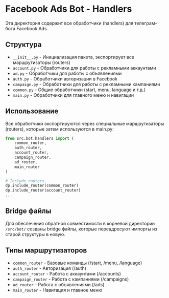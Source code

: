 # Facebook Ads Bot - Handlers

Эта директория содержит все обработчики (handlers) для телеграм-бота Facebook Ads.

## Структура

- `__init__.py` - Инициализация пакета, экспортирует все маршрутизаторы (routers)
- `account.py` - Обработчики для работы с рекламными аккаунтами
- `ad.py` - Обработчики для работы с объявлениями
- `auth.py` - Обработчики авторизации в Facebook
- `campaign.py` - Обработчики для работы с рекламными кампаниями
- `common.py` - Общие обработчики (start, menu, language и т.д.)
- `main.py` - Обработчики для главного меню и навигации

## Использование

Все обработчики экспортируются через специальные маршрутизаторы (routers), которые затем используются в main.py:

```python
from src.bot.handlers import (
    common_router,
    auth_router,
    account_router,
    campaign_router,
    ad_router,
    main_router
)

# Include routers
dp.include_router(common_router)
dp.include_router(account_router)
...
```

## Bridge файлы

Для обеспечения обратной совместимости в корневой директории `/src/bot/` созданы bridge файлы, которые переадресуют импорты из старой структуры в новую.

## Типы маршрутизаторов

- `common_router` - Базовые команды (/start, /menu, /language)
- `auth_router` - Авторизация (/auth)
- `account_router` - Работа с аккаунтами (/accounts)
- `campaign_router` - Работа с кампаниями (/campaigns)
- `ad_router` - Работа с объявлениями (/ads)
- `main_router` - Навигация и главное меню 